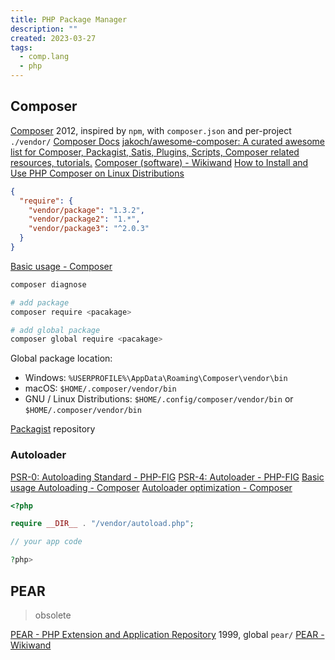 ```yaml
---
title: PHP Package Manager
description: ""
created: 2023-03-27
tags:
  - comp.lang
  - php
---
```


## Composer

[Composer](https://getcomposer.org/) 2012, inspired by `npm`, with `composer.json` and per-project `./vendor/`
[Composer Docs](https://getcomposer.org/doc/)
[jakoch/awesome-composer: A curated awesome list for Composer, Packagist, Satis, Plugins, Scripts, Composer related resources, tutorials.](https://github.com/jakoch/awesome-composer)
[Composer (software) - Wikiwand](<https://www.wikiwand.com/en/Composer_(software)>)
[How to Install and Use PHP Composer on Linux Distributions](https://www.ubuntupit.com/how-to-install-and-use-php-composer-on-linux-distributions/)

```json
{
  "require": {
    "vendor/package": "1.3.2",
    "vendor/package2": "1.*",
    "vendor/package3": "^2.0.3"
  }
}
```

[Basic usage - Composer](https://getcomposer.org/doc/01-basic-usage.md)

```sh
composer diagnose

# add package
composer require <pacakage>

# add global package
composer global require <pacakage>
```

Global package location:

- Windows: `%USERPROFILE%\AppData\Roaming\Composer\vendor\bin`
- macOS: `$HOME/.composer/vendor/bin`
- GNU / Linux Distributions: `$HOME/.config/composer/vendor/bin` or `$HOME/.composer/vendor/bin`

[Packagist](https://packagist.org/) repository

### Autoloader

[PSR-0: Autoloading Standard - PHP-FIG](https://www.php-fig.org/psr/psr-0/)
[PSR-4: Autoloader - PHP-FIG](https://www.php-fig.org/psr/psr-4/)
[Basic usage Autoloading - Composer](https://getcomposer.org/doc/01-basic-usage.md#autoloading)
[Autoloader optimization - Composer](https://getcomposer.org/doc/articles/autoloader-optimization.md)

```php
<?php

require __DIR__ . "/vendor/autoload.php";

// your app code

?php>
```

## PEAR

> obsolete

[PEAR - PHP Extension and Application Repository](https://pear.php.net/) 1999, global `pear/`
[PEAR - Wikiwand](https://www.wikiwand.com/en/PEAR)
